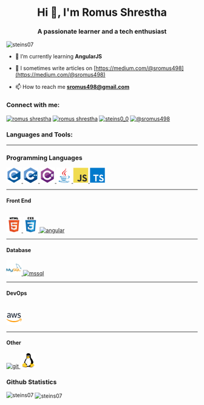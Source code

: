 <h1 align="center">Hi 👋, I'm Romus Shrestha</h1>
<h3 align="center">A passionate learner and a tech enthusiast</h3>

<p align="left"> <img src="https://komarev.com/ghpvc/?username=steins07&label=Profile%20views&color=0e75b6&style=flat" alt="steins07" /> </p>

- 🌱 I’m currently learning **AngularJS**

- 📝 I sometimes write articles on [https://medium.com/@sromus498](https://medium.com/@sromus498)

- 📫 How to reach me **sromus498@gmail.com**

<h3 align="left">Connect with me:</h3>
<p align="left">
<a href="https://www.linkedin.com/in/romus-shrestha-1314b320a" target="blank"><img align="center" src="https://raw.githubusercontent.com/rahuldkjain/github-profile-readme-generator/master/src/images/icons/Social/linked-in-alt.svg" alt="romus shrestha" height="30" width="40" /></a>
<a href="https://fb.com/romus shrestha" target="blank"><img align="center" src="https://raw.githubusercontent.com/rahuldkjain/github-profile-readme-generator/master/src/images/icons/Social/facebook.svg" alt="romus shrestha" height="30" width="40" /></a>
<a href="https://instagram.com/steins0_0" target="blank"><img align="center" src="https://raw.githubusercontent.com/rahuldkjain/github-profile-readme-generator/master/src/images/icons/Social/instagram.svg" alt="steins0_0" height="30" width="40" /></a>
<a href="https://medium.com/@sromus498" target="blank"><img align="center" src="https://raw.githubusercontent.com/rahuldkjain/github-profile-readme-generator/master/src/images/icons/Social/medium.svg" alt="@sromus498" height="30" width="40" /></a>
</p>

<h3 align="left">Languages and Tools:</h3>
<hr>
<p align="left"> 
  <h3>Programming Languages</h3>
<a href="https://www.cprogramming.com/" target="_blank" rel="noreferrer"> 
  <img src="https://raw.githubusercontent.com/devicons/devicon/master/icons/c/c-original.svg" alt="c" width="40" height="40"/> 
</a>
 <a href="https://www.w3schools.com/cpp/" target="_blank" rel="noreferrer">
   <img src="https://raw.githubusercontent.com/devicons/devicon/master/icons/cplusplus/cplusplus-original.svg" alt="cplusplus" width="40" height="40"/>
 </a>
  <a href="https://www.w3schools.com/cs/" target="_blank" rel="noreferrer"> 
    <img src="https://raw.githubusercontent.com/devicons/devicon/master/icons/csharp/csharp-original.svg" alt="csharp" width="40" height="40"/>
  </a>
 <a href="https://www.java.com" target="_blank" rel="noreferrer"> 
   <img src="https://raw.githubusercontent.com/devicons/devicon/master/icons/java/java-original.svg" alt="java" width="40" height="40"/>
 </a>
  <a href="https://developer.mozilla.org/en-US/docs/Web/JavaScript" target="_blank" rel="noreferrer">
    <img src="https://raw.githubusercontent.com/devicons/devicon/master/icons/javascript/javascript-original.svg" alt="javascript" width="40" height="40"/> 
  </a>
    <a href="https://www.typescriptlang.org/" target="_blank" rel="noreferrer"> 
        <img src="https://raw.githubusercontent.com/devicons/devicon/master/icons/typescript/typescript-original.svg" alt="typescript" width="40" height="40"/> </a>
  <br>
  <hr>
<h4 align="left">Front End</h4>
  <br>
  <a href="https://www.w3.org/html/" target="_blank" rel="noreferrer"> 
  <img src="https://raw.githubusercontent.com/devicons/devicon/master/icons/html5/html5-original-wordmark.svg" alt="html5" width="40" height="40"/> </a> 
  <a href="https://www.w3schools.com/css/" target="_blank" rel="noreferrer"> <img src="https://raw.githubusercontent.com/devicons/devicon/master/icons/css3/css3-original-wordmark.svg" alt="css3" width="40" height="40"/> </a>
  <a href="https://angular.io" target="_blank" rel="noreferrer"> 
  <img src="https://angular.io/assets/images/logos/angular/angular.svg" alt="angular" width="40" height="40"/> </a>
  <hr>
<h4>Database</h4>
 <a href="https://www.mysql.com/" target="_blank" rel="noreferrer">
   <img src="https://raw.githubusercontent.com/devicons/devicon/master/icons/mysql/mysql-original-wordmark.svg" alt="mysql" width="40" height="40"/>
 </a>
 <a href="https://www.microsoft.com/en-us/sql-server" target="_blank" rel="noreferrer">
 <img src="https://www.svgrepo.com/show/303229/microsoft-sql-server-logo.svg" alt="mssql" width="40" height="40"/> 
 </a>
 <br>
 <hr>
<h4 align="left">DevOps</h4>
  <br>
  <a href="https://aws.amazon.com" target="_blank" rel="noreferrer"> 
    <img src="https://raw.githubusercontent.com/devicons/devicon/master/icons/amazonwebservices/amazonwebservices-original-wordmark.svg" alt="aws" width="40" height="40"/> </a> 
  <br>
  <hr>
<h4>Other</h4>
<a href="https://git-scm.com/" target="_blank" rel="noreferrer">
  <img src="https://www.vectorlogo.zone/logos/git-scm/git-scm-icon.svg" alt="git" width="40" height="40"/> 
</a>
 <a href="https://www.linux.org/" target="_blank" rel="noreferrer">
   <img src="https://raw.githubusercontent.com/devicons/devicon/master/icons/linux/linux-original.svg" alt="linux" width="40" height="40"/>
 </a>
    </p>
    <h3>Github Statistics</h3>

<p><img align="left" src="https://github-readme-stats.vercel.app/api/top-langs?username=steins07&show_icons=true&locale=en&layout=compact" alt="steins07" /></p>

<p>&nbsp;<img align="center" src="https://github-readme-stats.vercel.app/api?username=steins07&show_icons=true&locale=en" alt="steins07" /></p>

